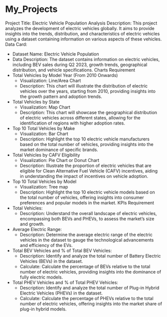# My_Projects
Project Title: Electric Vehicle Population Analysis
Description:
This project analyzes the development of electric vehicles globally. It aims to provide insights into the trends, distribution, and characteristics of electric vehicles using a dataset containing information on various aspects of these vehicles.
Data Card:
 * Dataset Name: Electric Vehicle Population
 * Data Description: The dataset contains information on electric vehicles, including BEV sales during Q2 2023, growth trends, geographical distribution, and vehicle specifications.
Charts Requirement
 * Total Vehicles by Model Year (From 2010 Onwards)
   * Visualization: Line/Area Chart
   * Description: This chart will illustrate the distribution of electric vehicles over the years, starting from 2010, providing insights into the growth pattern and adoption trends.
 * Total Vehicles by State
   * Visualization: Map Chart
   * Description: This chart will showcase the geographical distribution of electric vehicles across different states, allowing for the identification of regions with higher adoption rates.
 * Top 10 Total Vehicles by Make
   * Visualization: Bar Chart
   * Description: Highlight the top 10 electric vehicle manufacturers based on the total number of vehicles, providing insights into the market dominance of specific brands.
 * Total Vehicles by CAFV Eligibility
   * Visualization: Pie Chart or Donut Chart
   * Description: Illustrate the proportion of electric vehicles that are eligible for Clean Alternative Fuel Vehicle (CAFV) incentives, aiding in understanding the impact of incentives on vehicle adoption.
 * Top 10 Total Vehicles by Model
   * Visualization: Tree map
   * Description: Highlight the top 10 electric vehicle models based on the total number of vehicles, offering insights into consumer preferences and popular models in the market.
KPIs Requirement
 * Total Vehicles:
   * Description: Understand the overall landscape of electric vehicles, encompassing both BEVs and PHEVs, to assess the market’s size and growth.
 * Average Electric Range:
   * Description: Determine the average electric range of the electric vehicles in the dataset to gauge the technological advancements and efficiency of the EVs.
 * Total BEV Vehicles and % of Total BEV Vehicles:
   * Description: Identify and analyze the total number of Battery Electric Vehicles (BEVs) in the dataset.
   * Calculate: Calculate the percentage of BEVs relative to the total number of electric vehicles, providing insights into the dominance of fully electric models.
 * Total PHEV Vehicles and % of Total PHEV Vehicles:
   * Description: Identify and analyze the total number of Plug-in Hybrid Electric Vehicles (PHEVs) in the dataset.
   * Calculate: Calculate the percentage of PHEVs relative to the total number of electric vehicles, offering insights into the market share of plug-in hybrid models.
